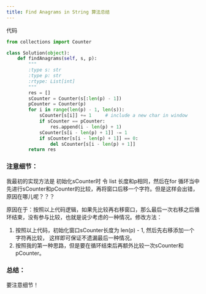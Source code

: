 ```yaml
---
title: Find Anagrams in String 算法总结
---
```


代码

```python
from collections import Counter

class Solution(object):
    def findAnagrams(self, s, p):
        """
        :type s: str
        :type p: str
        :rtype: List[int]
        """
        res = []
        sCounter = Counter(s[:len(p) - 1])
        pCounter = Counter(p)
        for i in range(len(p) - 1, len(s)):
            sCounter[s[i]] += 1     # include a new char in window
            if sCounter == pCounter:
                res.append(i - len(p) + 1)
            sCounter[s[i - len(p) + 1]] -= 1
            if sCounter[s[i - len(p) + 1]] == 0:
                del sCounter[s[i - len(p) + 1]]
        return res
```
### 注意细节：

我最初的实现方法是 初始化sCounter时 令 list 长度和p相同，然后在for 循环当中先进行sCounter和pCounter的比较，再将窗口后移一个字符。但是这样会出错，原因在哪儿呢？？？

原因在于：按照以上代码逻辑，如果先比较再右移窗口，那么最后一次右移之后循环结束，没有参与比较，也就是说少考虑的一种情况。修改方法：

1. 按照以上代码，初始化窗口sCounter长度为 len(p) - 1, 然后先右移添加一个字符再比较， 这样即可保证不遗漏最后一种情况。
2. 按照我的第一种思路，但是要在循环结束后再额外比较一次sCounter和pCounter。



### 总结：
要注意细节！

